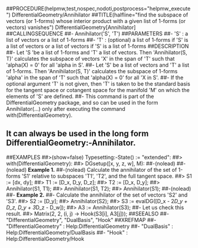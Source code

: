 ##PROCEDURE(helpmw,test,nospec,nodoti,postprocess="helpmw_execute") DifferentialGeometry/Annihilator
##TITLE(halfline="find the subspace of vectors (or 1-forms) whose interior product with a given list of 1-forms (or vectors) vanishes") DifferentialGeometry[Annihilator]
##CALLINGSEQUENCE
##-      Annihilator('S', 'T')
##PARAMETERS
##- 'S' : a list of vectors or a list of 1-forms
##- 'T' : (optional) a list of 1-forms if 'S' is a list of vectors or a list of vectors if 'S' is a list of 1-forms
##DESCRIPTION
##- Let 'S 'be a list of 1-forms and 'T' a list of vectors.  Then 'Annihilator(S, T)' calculates the subspace of vectors 'X' in the span of 'T' such that 'alpha(X) = 0' for all 'alpha in S'.
##- Let 'S' be a list of vectors and 'T' a list of 1-forms.  Then 'Annihilator(S, T)' calculates the subspace of 1-forms 'alpha' in the span of 'T' such that 'alpha(X) = 0' for all 'X in S'.
##- If the optional argument 'T' is not given, then 'T' is taken to be the standard basis for the tangent space or cotangent space for the manifold 'M' on which the elements of 'S' are defined.
##- This command is part of the DifferentialGeometry package, and so can be used in the form Annihilator(...) only after executing the command with(DifferentialGeometry).  
## It can always be used in the long form DifferentialGeometry:-Annihilator.
##EXAMPLES
##>(show=false) Typesetting:-State() := "extended":
##> with(DifferentialGeometry):
##> DGsetup([x, y, z, w], M):
##-(nolead)
##-(nolead) **Example 1.**
##-(nolead) Calculate the annihilator of the set of 1-forms 'S1' relative to subspaces 'T1', 'T2', and the full tangent space.
##> S1 := [dx, dy];
##> T1 := [D_x, D_y, D_z];
##> T2 := [D_x, D_y];
##> Annihilator(S1, T1);
##> Annihilator(S1, T2);
##> Annihilator(S1);
##-(nolead)  
##- **Example 2.**
##- Calculate the annihilator of the set of vectors 'S2' and 'S3'.
##> S2 := [D_y];
##> Annihilator(S2);
##> S3 := evalDG([D_x - 2*D_y + D_z, D_y + 3*D_z - D_w]);
##> A3 := Annihilator(S3);
##- Let us check this result.
##> Matrix(2, 2, (i, j) -> Hook(S3[i], A3[j]));
##SEEALSO
##- "DifferentialGeometry", "DualBasis", "Hook"
##XREFMAP
##- "DifferentialGeometry" : Help:DifferentialGeometry
##- "DualBasis" : Help:DifferentialGeometry/DualBasis
##- "Hook" : Help:DifferentialGeometry/Hook
